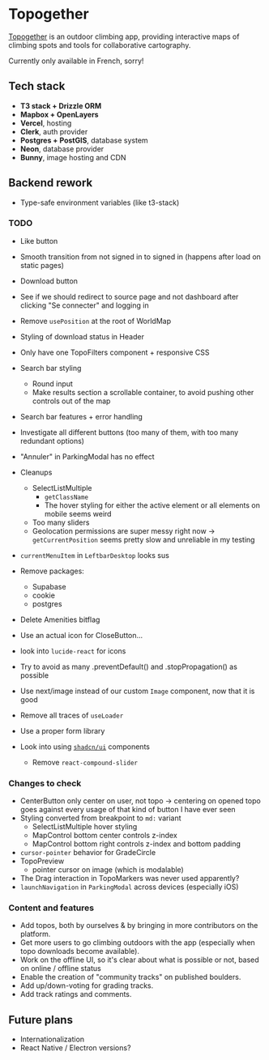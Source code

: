 # Topogether

[Topogether](https://topogether.com/) is an outdoor climbing app, providing interactive maps of climbing spots and tools for collaborative cartography.

Currently only available in French, sorry!

## Tech stack

- **T3 stack + Drizzle ORM**
- **Mapbox + OpenLayers**
- **Vercel**, hosting
- **Clerk**, auth provider
- **Postgres + PostGIS**, database system
- **Neon**, database provider
- **Bunny**, image hosting and CDN

## Backend rework
- Type-safe environment variables (like t3-stack)

### TODO
- Like button
- Smooth transition from not signed in to signed in (happens after load on static pages)
- Download button
- See if we should redirect to source page and not dashboard after clicking "Se connecter" and logging in
- Remove `usePosition` at the root of WorldMap
- Styling of download status in Header
- Only have one TopoFilters component + responsive CSS
- Search bar styling
  - Round input
  - Make results section a scrollable container, to avoid pushing other controls out of the map
- Search bar features + error handling
- Investigate all different buttons (too many of them, with too many redundant options)
- "Annuler" in ParkingModal has no effect
- Cleanups
  - SelectListMultiple
    - `getClassName`
    - The hover styling for either the active element or all elements on mobile seems weird
  - Too many sliders
  - Geolocation permissions are super messy right now
    -> `getCurrentPosition` seems pretty slow and unreliable in my testing
- `currentMenuItem` in `LeftbarDesktop` looks sus
- Remove packages:
  - Supabase
  - cookie
  - postgres
- Delete Amenities bitflag
- Use an actual icon for CloseButton...
- look into `lucide-react` for icons

- Try to avoid as many .preventDefault() and .stopPropagation() as possible
- Use next/image instead of our custom `Image` component, now that it is good
- Remove all traces of `useLoader`
- Use a proper form library
- Look into using [`shadcn/ui`](https://ui.shadcn.com/) components
  - Remove `react-compound-slider`

### Changes to check
- CenterButton only center on user, not topo
  -> centering on opened topo goes against every usage of that kind of button I have ever seen
- Styling converted from breakpoint to `md:` variant
  - SelectListMultiple hover styling
  - MapControl bottom center controls z-index
  - MapControl bottom right controls z-index and bottom padding
- `cursor-pointer` behavior for GradeCircle
- TopoPreview
  - pointer cursor on image (which is modalable)
- The Drag interaction in TopoMarkers was never used apparently?
- `launchNavigation` in `ParkingModal` across devices (especially iOS) 

### Content and features

- Add topos, both by ourselves & by bringing in more contributors on the platform.
- Get more users to go climbing outdoors with the app (especially when topo downloads become available).
- Work on the offline UI, so it's clear about what is possible or not, based on online / offline status
- Enable the creation of "community tracks" on published boulders.
- Add up/down-voting for grading tracks.
- Add track ratings and comments.


## Future plans

- Internationalization
- React Native / Electron versions?